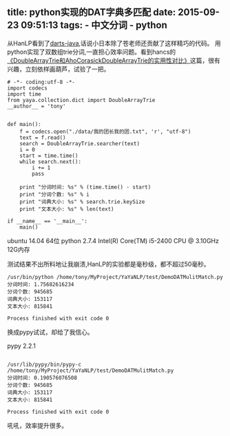 title: python实现的DAT字典多匹配
date: 2015-09-23 09:51:13
tags: 
    - 中文分词
    - python
---
从HanLP看到了[darts-java](https://github.com/komiya-atsushi/darts-java),话说小日本除了苍老师还贡献了这样精巧的代码。
用python实现了双数组trie分词,一直担心效率问题。看到hancs的[《DoubleArrayTrie和AhoCorasickDoubleArrayTrie的实用性对比》](http://www.hankcs.com/program/algorithm/double-array-trie-vs-aho-corasick-double-array-trie.html)这篇，很有兴趣，立刻依样画葫芦，试验了一把。
```
# -*- coding:utf-8 -*-
import codecs
import time
from yaya.collection.dict import DoubleArrayTrie
__author__ = 'tony'


def main():
    f = codecs.open("./data/我的团长我的团.txt", 'r', "utf-8")
    text = f.read()
    search = DoubleArrayTrie.searcher(text)
    i = 0
    start = time.time()
    while search.next():
        i += 1
        pass

    print "分词时间: %s" % (time.time() - start)
    print "分词个数: %s" % i
    print "词典大小: %s" % search.trie.keySize
    print "文本大小: %s" % len(text)

if __name__ == '__main__':
    main()

```

ubuntu 14.04 64位
python 2.7.4
Intel(R) Core(TM) i5-2400 CPU @ 3.10GHz
12G内存

测试结果不出所料地让我崩溃,HanLP的实验都是毫秒级，都不超过50毫秒。

```
/usr/bin/python /home/tony/MyProject/YaYaNLP/test/DemoDATMulitMatch.py
分词时间: 1.75682616234
分词个数: 945685
词典大小: 153117
文本大小: 815841

Process finished with exit code 0

```

换成pypy试试，却给了我信心。

pypy 2.2.1

```

/usr/lib/pypy/bin/pypy-c /home/tony/MyProject/YaYaNLP/test/DemoDATMulitMatch.py
分词时间: 0.190576076508
分词个数: 945685
词典大小: 153117
文本大小: 815841

Process finished with exit code 0

```

吼吼，效率提升很多。




